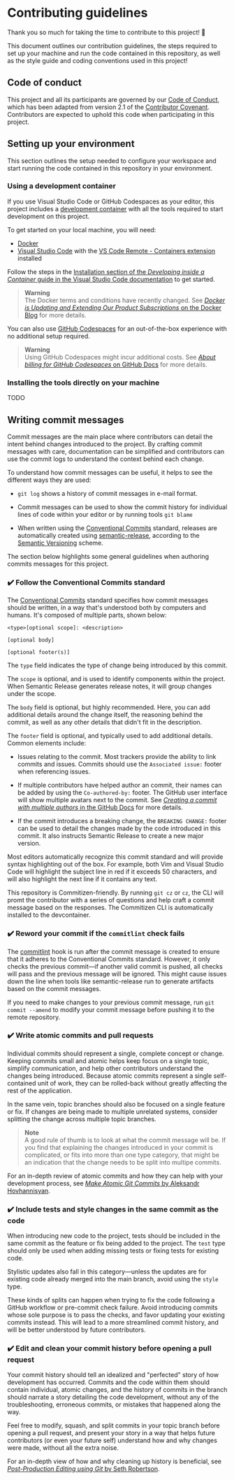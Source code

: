 # Contributing guidelines

Thank you so much for taking the time to contribute to this project! 🥳

This document outlines our contribution guidelines, the steps required to set up
your machine and run the code contained in this repository, as well as the style
guide and coding conventions used in this project!

## Code of conduct

This project and all its participants are governed by our
[Code of Conduct](CODE_OF_CONDUCT.md), which has been adapted from version 2.1
of the [Contributor Covenant][contributor-covenant]. Contributors are expected
to uphold this code when participating in this project.

## Setting up your environment

This section outlines the setup needed to configure your workspace and start
running the code contained in this repository in your environment.

### Using a development container

If you use Visual Studio Code or GitHub Codespaces as your editor, this project
includes a [development container][devcontainer] with all the tools required to
start development on this project.

To get started on your local machine, you will need:

- [Docker][docker]
- [Visual Studio Code][vscode] with the [VS Code Remote - Containers
  extension][remote-containers-extension] installed

Follow the steps in the [Installation section of the _Developing inside a
Container_ guide in the Visual Studio Code documentation][install-devcontainer]
to get started.

> **Warning**</br> The Docker terms and conditions have recently changed. See
> [_Docker is Updating and Extending Our Product Subscriptions_ on the Docker
> Blog][codespaces-billing] for more details.

You can also use [GitHub Codespaces][codespaces] for an out-of-the-box
experience with no additional setup required.

> **Warning**</br> Using GitHub Codespaces might incur additional costs. See
> [_About billing for GitHub Codespaces_ on GitHub Docs][codespaces-billing] for
> more details.

### Installing the tools directly on your machine

TODO

## Writing commit messages

Commit messages are the main place where contributors can detail the intent
behind changes introduced to the project. By crafting commit messages with care,
documentation can be simplified and contributors can use the commit logs to
understand the context behind each change.

To understand how commit messages can be useful, it helps to see the different
ways they are used:

- `git log` shows a history of commit messages in e-mail format.

- Commit messages can be used to show the commit history for individual lines of
  code within your editor or by running tools `git blame`

- When written using the [Conventional Commits][conventional] standard, releases
  are automatically created using [semantic-release][semantic-release],
  according to the [Semantic Versioning][semver] scheme.

The section below highlights some general guidelines when authoring commits
messages for this project.

### ✔️ Follow the Conventional Commits standard

The [Conventional Commits][conventional] standard specifies how commit messages
should be written, in a way that's understood both by computers and humans. It's
composed of multiple parts, shown below:

```text
<type>[optional scope]: <description>

[optional body]

[optional footer(s)]
```

The `type` field indicates the type of change being introduced by this commit.

The `scope` is optional, and is used to identify components within the project.
When Semantic Release generates release notes, it will group changes under the
scope.

The `body` field is optional, but highly recommended. Here, you can add
additional details around the change itself, the reasoning behind the commit, as
well as any other details that didn't fit in the description.

The `footer` field is optional, and typically used to add additional details.
Common elements include:

- Issues relating to the commit. Most trackers provide the ability to link
  commits and issues. Commits should use the `Associated issue:` footer when
  referencing issues.

- If multiple contributors have helped author an commit, their names can be
  added by using the `Co-authored-by:` footer. The GitHub user interface will
  show multiple avatars next to the commit. See [_Creating a commit with
  multiple authors_ in the GitHub Docs][co-authored-by] for more details.

- If the commit introduces a breaking change, the `BREAKING CHANGE:` footer can
  be used to detail the changes made by the code introduced in this commit. It
  also instructs Semantic Release to create a new major version.

Most editors automatically recognize this commit standard and will provide
syntax highlighting out of the box. For example, both Vim and Visual Studio Code
will highlight the subject line in red if it exceeds 50 characters, and will
also highlight the next line if it contains any text.

This repository is Commitizen-friendly. By running `git cz` or `cz`, the CLI
will promt the contributor with a series of questions and help craft a commit
message based on the responses. The Commitizen CLI is automatically installed to
the devcontainer.

### ✔️ Reword your commit if the `commitlint` check fails

The [commitlint][commitlint] hook is run after the commit message is created to
ensure that it adheres to the Conventional Commits standard. However, it only
checks the previous commit—if another valid commit is pushed, all checks will
pass and the previous message will be ignored. This might cause issues down the
line when tools like semantic-release run to generate artifacts based on the
commit messages.

If you need to make changes to your previous commit message, run
`git commit --amend` to modify your commit message before pushing it to the
remote repository.

### ✔️ Write atomic commits and pull requests

Individual commits should represent a single, complete concept or change.
Keeping commits small and atomic helps keep focus on a single topic, simplify
communication, and help other contributors understand the changes being
introduced. Because atomic commits represent a single self-contained unit of
work, they can be rolled-back without greatly affecting the rest of the
application.

In the same vein, topic branches should also be focused on a single feature or
fix. If changes are being made to multiple unrelated systems, consider splitting
the change across multiple topic branches.

> **Note**</br> A good rule of thumb is to look at what the commit message will
> be. If you find that explaining the changes introduced in your commit is
> complicated, or fits into more than one type category, that might be an
> indication that the change needs to be split into multipe commits.

For an in-depth review of atomic commits and how they can help with your
development process, see [_Make Atomic Git Commits_ by Aleksandr
Hovhannisyan][atomic-commits].

### ✔️ Include tests and style changes in the same commit as the code

When introducing new code to the project, tests should be included in the same
commit as the feature or fix being added to the project. The `test` type should
only be used when adding missing tests or fixing tests for existing code.

Stylistic updates also fall in this category—unless the updates are for existing
code already merged into the main branch, avoid using the `style` type.

These kinds of splits can happen when trying to fix the code following a GitHub
workflow or pre-commit check failure. Avoid introducing commits whose sole
purpose is to pass the checks, and favor updating your existing commits instead.
This will lead to a more streamlined commit history, and will be better
understood by future contributors.

### ✔️ Edit and clean your commit history before opening a pull request

Your commit history should tell an idealized and "perfected" story of how
development has occurred. Commits and the code within them should contain
individual, atomic changes, and the history of commits in the branch should
narrate a story detailing the code development, without any of the
troubleshooting, erroneous commits, or mistakes that happened along the way.

Feel free to modify, squash, and split commits in your topic branch before
opening a pull request, and present your story in a way that helps future
contributors (or even your future self) understand how and why changes were
made, without all the extra noise.

For an in-depth view of how and why cleaning up history is beneficial, see
[_Post-Production Editing using Git_ by Seth Robertson][postproduction-git].

[contributor-covenant]: https://www.contributor-covenant.org
[devcontainer]: https://code.visualstudio.com/docs/remote/containers
[docker]: https://www.docker.com/
[vscode]: https://code.visualstudio.com/
[remote-containers-extension]:
  https://marketplace.visualstudio.com/items?itemName=ms-vscode-remote.remote-containers
[install-devcontainer]:
  https://code.visualstudio.com/docs/remote/containers#_installation
[codespaces]: https://github.com/features/codespaces
[codespaces-billing]:
  https://docs.github.com/en/billing/managing-billing-for-github-codespaces/about-billing-for-github-codespaces
[co-authored-by]:
  https://docs.github.com/en/pull-requests/committing-changes-to-your-project/creating-and-editing-commits/creating-a-commit-with-multiple-authors
[semver]: https://semver.org/
[conventional]: https://www.conventionalcommits.org/
[semantic-release]: https://github.com/semantic-release/semantic-release
[postproduction-git]: https://sethrobertson.github.io/GitPostProduction/gpp.html
[commitlint]: https://commitlint.js.org/
[atomic-commits]: https://www.aleksandrhovhannisyan.com/blog/atomic-git-commits/
